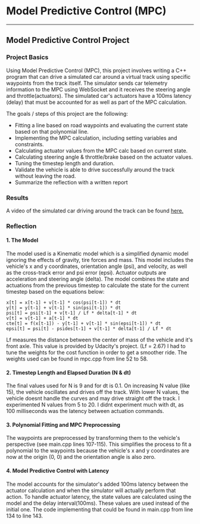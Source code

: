 # Model Predictive Control (MPC)

---

## Model Predictive Control Project

### Project Basics
Using Model Predictive Control (MPC), this project involves writing a C++ program that can drive a simulated car around a virtual track using specific waypoints from the track itself. 
The simulator sends car telemetry information to the MPC using WebSocket and it receives the steering angle and throttle(actuators). 
The simulated car's actuators have a 100ms latency (delay) that must be accounted for as well as part of the MPC calculation.

The goals / steps of this project are the following:
* Fitting a line based on road waypoints and evaluating the current state based on that polynomial line.
* Implementing the MPC calculation, including setting variables and constraints.
* Calculating actuator values from the MPC calc based on current state.
* Calculating steering angle & throttle/brake based on the actuator values.
* Tuning the timestep length and duration.
* Validate the vehicle is able to drive successfully around the track without leaving the road. 
* Summarize the reflection with a written report


### Results
A video of the simulated car driving around the track can be found [here.](https://github.com/sanchelsea/CarND-PID-Control-Project/blob/master/SDC_ND_MPC_6_2_2018_10_53_05_AM.mp4)


### Reflection

#### 1. The Model
The model used is a Kinematic model which is a simplified dynamic model ignoring the effects of gravity, tire forces and mass.
This model includes the vehicle's x and y coordinates, orientation angle (psi), and velocity, as well as the cross-track error and psi error (epsi). Actuator outputs are acceleration and steering angle (delta). The model combines the state and actuations from the previous timestep to calculate the state for the current timestep based on the equations below: 

```
x[t] = x[t-1] + v[t-1] * cos(psi[t-1]) * dt
y[t] = y[t-1] + v[t-1] * sin(psi[t-1]) * dt
psi[t] = psi[t-1] + v[t-1] / Lf * delta[t-1] * dt
v[t] = v[t-1] + a[t-1] * dt
cte[t] = f(x[t-1]) - y[t-1] + v[t-1] * sin(epsi[t-1]) * dt
epsi[t] = psi[t] - psides[t-1] + v[t-1] * delta[t-1] / Lf * dt
```
Lf measures the distance between the center of mass of the vehicle and it's front axle. This value is provided by Udacity's project. (Lf = 2.67)
I had to tune the weights for the cost function in order to get a smoother ride. The weights used can be found in mpc.cpp from line 52 to 58.

#### 2. Timestep Length and Elapsed Duration (N & dt)
The final values used for N is 9 and for dt is 0.1. On increasing N value (like 15), the vehicle oscillates and drives off the track. With lower N values, the vehicle doesnt handle the curves and may drive straight off the track.
I experimented N values from 5 to 20. I didnt experiment much with dt, as 100 milliseconds was the latency between actuation commands. 

#### 3. Polynomial Fitting and MPC Preprocessing
The waypoints are preprocessed by transforming them to the vehicle's perspective (see main.cpp lines 107-115). This simplifies the process to fit a polynomial to the waypoints because the vehicle's x and y coordinates are now at the origin (0, 0) and the orientation angle is also zero.


#### 4. Model Predictive Control with Latency
The model accounts for the simulator's added 100ms latency between the actuator calculation and when the simulator will actually perform that action. 
To handle actuator latency, the state values are calculated using the model and the delay interval(100ms). These values are used instead of the initial one. 
The code implementing that could be found in main.cpp from line 134 to line 143.

